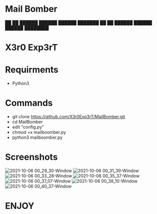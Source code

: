 # Mail Bomber


██   ██ ██████  ██████   ██████      ███████ ██   ██ ██████  ██████  ██████  ████████ 

# X3r0 Exp3rT

# Requirments

* Python3

# Commands

* git clone https://github.com/X3r0Exp3rT/MailBomber.git
* cd MailBomber
* edit "config.py"
* chmod +x mailboomber.py
* python3 mailboomber.py

# Screenshots
![2021-10-06 00_29_30-Window](https://user-images.githubusercontent.com/91974516/136164210-bc0608b8-a95e-402a-bf4f-4d8d96060ddd.png)
![2021-10-06 00_31_39-Window](https://user-images.githubusercontent.com/91974516/136164219-a63e0d0b-7e95-4978-bb8d-e9e1d846012c.png)
![2021-10-06 00_33_28-Window](https://user-images.githubusercontent.com/91974516/136164222-f0c8646a-fdc0-47d7-8b2a-224729dfb568.png)
![2021-10-06 00_35_37-Window](https://user-images.githubusercontent.com/91974516/136164226-fe8cbe08-9eba-4703-b9ee-d8026af446a3.png)
![2021-10-06 00_37_07-Window](https://user-images.githubusercontent.com/91974516/136164229-303ec37c-cd62-43a3-9323-c21eaad5606d.png)
![2021-10-06 00_38_10-Window](https://user-images.githubusercontent.com/91974516/136164231-73d29cd5-113e-4ba0-9c3f-c32b477a01e2.png)
![2021-10-06 00_40_37-Window](https://user-images.githubusercontent.com/91974516/136164234-0af93537-76dd-4cf4-9f7f-a3de91d5e730.png)

# ENJOY

